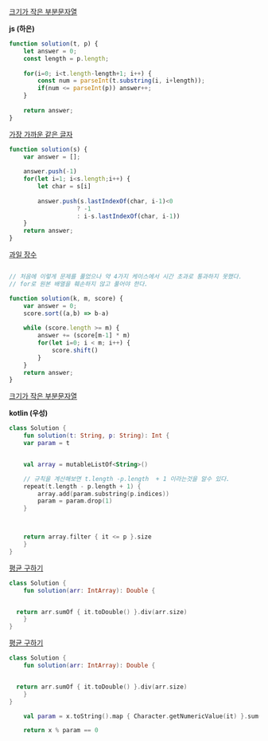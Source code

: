 [크기가 작은 부분문자열](https://school.programmers.co.kr/learn/courses/30/lessons/147355)

**js (하은)**

```js
function solution(t, p) {
    let answer = 0;
    const length = p.length;
    
    for(i=0; i<t.length-length+1; i++) {
        const num = parseInt(t.substring(i, i+length));
        if(num <= parseInt(p)) answer++;
    }
    
    return answer;
}
```

[가장 가까운 같은 글자](https://school.programmers.co.kr/learn/courses/30/lessons/142086)

```js
function solution(s) {
    var answer = [];
    
    answer.push(-1)
    for(let i=1; i<s.length;i++) {
        let char = s[i]
       
        answer.push(s.lastIndexOf(char, i-1)<0 
                   ? -1
                   : i-s.lastIndexOf(char, i-1))
    }
    return answer;
}
```

[과일 장수](https://school.programmers.co.kr/learn/courses/30/lessons/135808)

```js

// 처음에 이렇게 문제를 풀었으나 약 4가지 케이스에서 시간 초과로 통과하지 못했다.
// for로 원본 배열을 훼손하지 않고 풀어야 한다.

function solution(k, m, score) {
    var answer = 0;
    score.sort((a,b) => b-a)
    
    while (score.length >= m) {  
        answer += (score[m-1] * m)
        for(let i=0; i < m; i++) {
            score.shift()
        }
    }
    return answer;
}
```

[크기가 작은 부분문자열](https://school.programmers.co.kr/learn/courses/30/lessons/147355)

**kotlin (우성)**

```kotlin
class Solution {
    fun solution(t: String, p: String): Int {
    var param = t


    val array = mutableListOf<String>()

    // 규칙을 계산해보면 t.length -p.length  + 1 이라는것을 알수 있다.
    repeat(t.length - p.length + 1) {
        array.add(param.substring(p.indices))
        param = param.drop(1)
    }



    return array.filter { it <= p }.size
    }
}
```

[평균 구하기](https://school.programmers.co.kr/learn/courses/30/lessons/12944)
```kotlin
class Solution {
    fun solution(arr: IntArray): Double {


  return arr.sumOf { it.toDouble() }.div(arr.size)
    }
}
```


[평균 구하기](https://school.programmers.co.kr/learn/courses/30/lessons/12944)
```kotlin
class Solution {
    fun solution(arr: IntArray): Double {


  return arr.sumOf { it.toDouble() }.div(arr.size)
    }
}
```



```kotlin
	val param = x.toString().map { Character.getNumericValue(it) }.sum()

	return x % param == 0

```